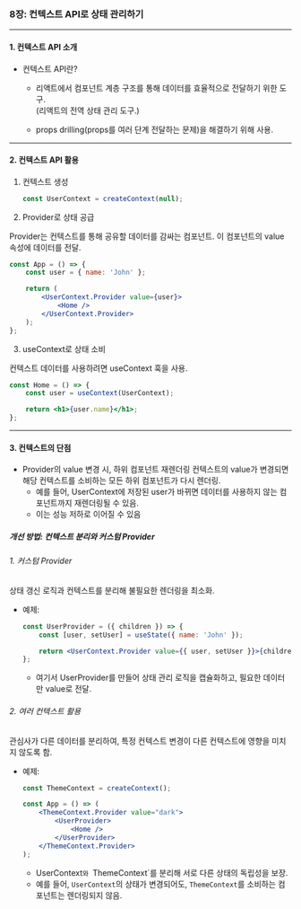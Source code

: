### 8장: 컨텍스트 API로 상태 관리하기

---

#### 1. 컨텍스트 API 소개

-   컨텍스트 API란?

    -   리액트에서 컴포넌트 계층 구조를 통해 데이터를 효율적으로 전달하기 위한 도구.  
        (리액트의 전역 상태 관리 도구.)

    -   props drilling(props를 여러 단계 전달하는 문제)을 해결하기 위해 사용.

---

#### 2. 컨텍스트 API 활용

1.  컨텍스트 생성

    ```jsx
    const UserContext = createContext(null);
    ```

2.  Provider로 상태 공급

Provider는 컨텍스트를 통해 공유할 데이터를 감싸는 컴포넌트.
이 컴포넌트의 value 속성에 데이터를 전달.

```jsx
const App = () => {
    const user = { name: 'John' };

    return (
        <UserContext.Provider value={user}>
            <Home />
        </UserContext.Provider>
    );
};
```

3.  useContext로 상태 소비

컨텍스트 데이터를 사용하려면 useContext 훅을 사용.

```jsx
const Home = () => {
    const user = useContext(UserContext);

    return <h1>{user.name}</h1>;
};
```

---

#### 3. 컨텍스트의 단점

-   Provider의 value 변경 시, 하위 컴포넌트 재렌더링
    컨텍스트의 value가 변경되면 해당 컨텍스트를 소비하는 모든 하위 컴포넌트가 다시 렌더링.
    -   예를 들어, UserContext에 저장된 user가 바뀌면 데이터를 사용하지 않는 컴포넌트까지 재렌더링될 수 있음.
    -   이는 성능 저하로 이어질 수 있음

##### 개선 방법: 컨텍스트 분리와 커스텀 Provider

###### 1. 커스텀 Provider

상태 갱신 로직과 컨텍스트를 분리해 불필요한 렌더링을 최소화.

-   예제:

    ```jsx
    const UserProvider = ({ children }) => {
        const [user, setUser] = useState({ name: 'John' });

        return <UserContext.Provider value={{ user, setUser }}>{children}</UserContext.Provider>;
    };
    ```

    -   여기서 UserProvider를 만들어 상태 관리 로직을 캡슐화하고, 필요한 데이터만 value로 전달.

###### 2. 여러 컨텍스트 활용

관심사가 다른 데이터를 분리하여, 특정 컨텍스트 변경이 다른 컨텍스트에 영향을 미치지 않도록 함.

-   예제:

    ```jsx
    const ThemeContext = createContext();

    const App = () => (
        <ThemeContext.Provider value="dark">
            <UserProvider>
                <Home />
            </UserProvider>
        </ThemeContext.Provider>
    );
    ```

    -   UserContext`와 `ThemeContext`를 분리해 서로 다른 상태의 독립성을 보장.
    -   예를 들어, `UserContext`의 상태가 변경되어도, `ThemeContext`를 소비하는 컴포넌트는 렌더링되지 않음.

```

```
